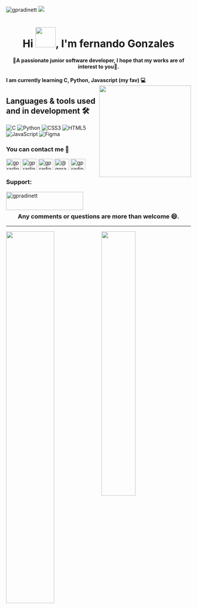 <p align="left"> <img src="https://komarev.com/ghpvc/?username=gpradinett&label=Profile%20views&color=0e75b6&style=flat" alt="gpradinett" /> <img src="https://www.codewars.com/users/gpradinett/badges/small" />  </p>



<h1 align="center">Hi <img src="https://raw.githubusercontent.com/nixin72/nixin72/master/wave.gif" width="55px" height="55px">, I'm fernando Gonzales</h1>
<h4 align="center">🫧A passionate junior software developer, I hope that my works are of interest to you🫧.</h4>

<h4 align="left">I am currently learning C, Python, Javascript (my fav) 💻 <img align="right" src="https://miro.medium.com/max/1360/1*IRGHmiGsa16stedQvIaZfw.gif" width="250px" height="250px"></h4>

## Languages & tools used and in development 🛠️
![C](https://img.shields.io/badge/c-%2300599C.svg?style=for-the-badge&logo=c&logoColor=white)
![Python](https://img.shields.io/badge/python-3670A0?style=for-the-badge&logo=python&logoColor=ffdd54)
![CSS3](https://img.shields.io/badge/css3-%231572B6.svg?style=for-the-badge&logo=css3&logoColor=white)
![HTML5](https://img.shields.io/badge/html5-%23E34F26.svg?style=for-the-badge&logo=html5&logoColor=white)
![JavaScript](https://img.shields.io/badge/javascript-%23323330.svg?style=for-the-badge&logo=javascript&logoColor=%23F7DF1E)
![Figma](https://img.shields.io/badge/figma-%23F24E1E.svg?style=for-the-badge&logo=figma&logoColor=white)

<h3 align="left">You can contact me 📩</h3>
<p align="left">
<a href="https://twitter.com/gpradinett" target="blank"><img align="center" src="https://raw.githubusercontent.com/rahuldkjain/github-profile-readme-generator/master/src/images/icons/Social/twitter.svg" alt="gpradinett" height="30" width="40" /></a>
<a href="https://linkedin.com/in/gpradinett" target="blank"><img align="center" src="https://raw.githubusercontent.com/rahuldkjain/github-profile-readme-generator/master/src/images/icons/Social/linked-in-alt.svg" alt="gpradinett" height="30" width="40" /></a>
<a href="https://instagram.com/gpradinett" target="blank"><img align="center" src="https://raw.githubusercontent.com/rahuldkjain/github-profile-readme-generator/master/src/images/icons/Social/instagram.svg" alt="gpradinett" height="30" width="40" /></a>
<a href="https://medium.com/@gpradinett" target="blank"><img align="center" src="https://raw.githubusercontent.com/rahuldkjain/github-profile-readme-generator/master/src/images/icons/Social/medium.svg" alt="@gpradinett" height="30" width="40" /></a>
<a href="https://discord.gg/gpradinett" target="blank"><img align="center" src="https://raw.githubusercontent.com/rahuldkjain/github-profile-readme-generator/master/src/images/icons/Social/discord.svg" alt="gpradinett" height="30" width="40" /></a>
</p>

<h3 align="left">Support:</h3>
<p><a href="https://www.buymeacoffee.com/gpradinett"> <img align="left" src="https://cdn.buymeacoffee.com/buttons/v2/default-yellow.png" height="50" width="210" alt="gpradinett" /></a><a href="https://ko-fi.com/gpradinett"> </a></p><br><br>

<h3 align="center">Any comments or questions are more than welcome 😄.</h3>

---------------------------------------------------------------------------------------------------------------------
<img align="left" width="51%" src="https://github-readme-stats.vercel.app/api?username=gpradinett&show_icons=true&theme=radical">

<img align="" width="43%" src="https://github-readme-stats.vercel.app/api/top-langs?username=gpradinett&show_icons=true&locale=en&layout=compact">



